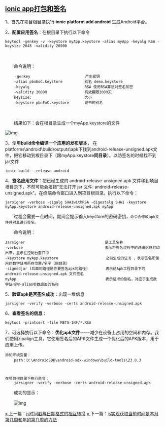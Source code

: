 ## [ionic app打包和签名](https://www.cnblogs.com/nelsonlei/p/10083006.html)

1、首先在项目根目录执行  **ionic platform add android**  生成Android平台。

 

2、**配置应用签名**：在根目录下执行以下命令

```
keytool -genkey -v -keystore myApp.keystore -alias myApp -keyalg RSA -keysize 2048 -validity 20000
```

　　

　　命令说明：

```
　　 -genkey                         产生密钥 
    -alias pbnEoC.keystore          别名 demo.keystore 
    -keyalg                         RSA 使用RSA算法对签名加密 
    -validity 20000                 有效期限2000天 
    keysize:                        大小
    -keystore pbnEoC.keystore       证书的别名
```

　　

　　结果如下：会在根目录生成一个myApp.keystore的文件

![img](https://img2018.cnblogs.com/blog/1059235/201812/1059235-20181207145204861-1443600452.png)

 

 3、使用**build命令编译一个应用的发布版本**， 在platforms\android\build\outputs\apk下找到android-release-unsigned.apk文件，把它移动到根目录下（跟myApp.keystore**同目录**）。以防签名的时候找不到jar文件

```
ionic build --release android
```

 

 4、**签名应用文件**：把已经生成的  android-release-unsigned.apk  文件移到项目根目录下，不然可能会报错"无法打开 jar 文件: android-release-unsigned.apk"。在终端命令窗口进入到项目根目录。执行以下命令：

```
jarsigner -verbose -sigalg SHA1withRSA -digestalg SHA1 -keystore myApp.keystore android-release-unsigned.apk myApp
```

　　过程会需要一点时间，期间会提示输入keystore的密码密钥，`命令会修改apk文件并对其进行签名。`

 

　　命令说明：

```
Jarsigner       　　　　　　　 　　　　　　　　　　是工具名称
-verbose   　　　　　　　　　　 　　　　　　　　　　表示将签名过程中的详细信息打印出来，显示在控制台窗口中
-keystore myApp.keystore     　　　　　　　　　　之前生成的证书 ，表示签名所使用的数字证书所在位置/名字（同目录）
-signedjar (后面的路径是你要签名apk的路径)        表示给Apk工程目录下的 android-release-unsigned.apk 文件签名
myApp   　　　　　　　　　　　　　　　　　　　　　　 表示证书的别名，对应于生成数字证书时-alias参数后面的名称
```

 

 5、**验证apk是否签名成功**：出现一堆信息

```
jarsigner -verify -verbose -certs android-release-unsigned.apk
```

 

 6、**查看签名的信息**：

```
keytool -printcert -file META-INF/*.RSA
```

 

 7、可选择执行以下命令：**优化apk文件**-----减少在设备上占用的空间和内存。我们使用zipalign工具，它使用签名后的APK文件生成一个优化后的APK版本，用于应用上传。

 

```
添加环境变量：
    path：D:\AndroidSDK\android-sdk-windows\build-tools\23.0.3



在项目根目录下执行命令：
    jarsigner -verify -verbose -certs android-release-unsigned.apk
```



　　成功的显示：

　　![img](https://img2018.cnblogs.com/blog/1059235/201812/1059235-20181207150312281-1647126125.png)



[« ](https://www.cnblogs.com/nelsonlei/p/10071680.html)上一篇：[js时间戳与日期格式的相互转换](https://www.cnblogs.com/nelsonlei/p/10071680.html)
[» ](https://www.cnblogs.com/nelsonlei/p/10102887.html)下一篇：[js实现获取当前时间是本月第几周和年的第几周的方法](https://www.cnblogs.com/nelsonlei/p/10102887.html)

